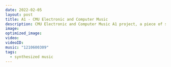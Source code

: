 ```yaml
---
date: 2022-02-05
layout: post
title: A1 - CMU Electronic and Computer Music
description: CMU Electronic and Computer Music A1 project, a piece of storytelling music synthesized by Ableton Live 11 and Max. Farewell, sacrifice.
image:
optimized_image: 
video:
videoID:
music: "1210600309"
tags:
  - synthesized music
---
```

